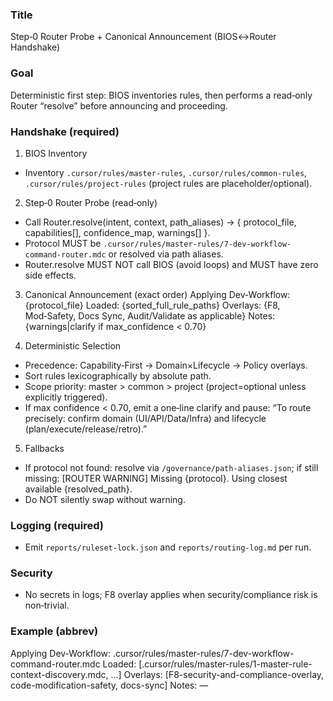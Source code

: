 ### Title
Step‑0 Router Probe + Canonical Announcement (BIOS↔Router Handshake)

### Goal
Deterministic first step: BIOS inventories rules, then performs a read‑only Router “resolve” before announcing and proceeding.

### Handshake (required)
1) BIOS Inventory
- Inventory `.cursor/rules/master-rules`, `.cursor/rules/common-rules`, `.cursor/rules/project-rules` (project rules are placeholder/optional).

2) Step‑0 Router Probe (read‑only)
- Call Router.resolve(intent, context, path_aliases) → { protocol_file, capabilities[], confidence_map, warnings[] }.
- Protocol MUST be `.cursor/rules/master-rules/7-dev-workflow-command-router.mdc` or resolved via path aliases.
- Router.resolve MUST NOT call BIOS (avoid loops) and MUST have zero side effects.

3) Canonical Announcement (exact order)
Applying Dev‑Workflow: {protocol_file}
Loaded: {sorted_full_rule_paths}
Overlays: {F8, Mod‑Safety, Docs Sync, Audit/Validate as applicable}
Notes: {warnings|clarify if max_confidence < 0.70}

4) Deterministic Selection
- Precedence: Capability‑First → Domain×Lifecycle → Policy overlays.
- Sort rules lexicographically by absolute path.
- Scope priority: master > common > project (project=optional unless explicitly triggered).
- If max confidence < 0.70, emit a one‑line clarify and pause: “To route precisely: confirm domain (UI/API/Data/Infra) and lifecycle (plan/execute/release/retro).”

5) Fallbacks
- If protocol not found: resolve via `/governance/path-aliases.json`; if still missing:
  [ROUTER WARNING] Missing {protocol}. Using closest available {resolved_path}.
- Do NOT silently swap without warning.

### Logging (required)
- Emit `reports/ruleset-lock.json` and `reports/routing-log.md` per run.

### Security
- No secrets in logs; F8 overlay applies when security/compliance risk is non‑trivial.

### Example (abbrev)
Applying Dev‑Workflow: .cursor/rules/master-rules/7-dev-workflow-command-router.mdc
Loaded: [.cursor/rules/master-rules/1-master-rule-context-discovery.mdc, …]
Overlays: [F8-security-and-compliance-overlay, code-modification-safety, docs-sync]
Notes: —


